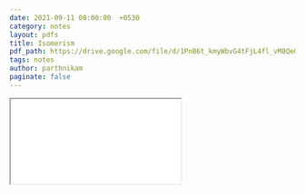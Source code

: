 ```yaml
---
date: 2021-09-11 00:00:00  +0530
category: notes
layout: pdfs
title: Isomerism
pdf_path: https://drive.google.com/file/d/1PnB6t_kmyWbvG4tFjL4fl_vM8QeGVpCv/preview?usp=sharing
tags: notes
author: parthnikam
paginate: false
---
```


<iframe class="embed-pdf" src="{{ page.pdf_path }}#toolbar=0" seamless="seamless" scrolling="no" style="overflow:hidden"></iframe>
